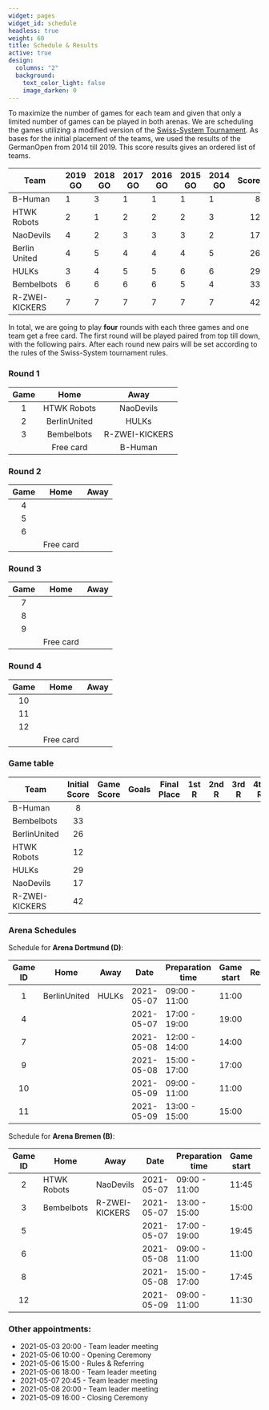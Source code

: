 ```yaml
---
widget: pages
widget_id: schedule
headless: true
weight: 60
title: Schedule & Results
active: true
design:
  columns: "2"
  background:
    text_color_light: false
    image_darken: 0
---
```

To maximize the number of games for each team and given that only a limited number of games can be played in both arenas. We are scheduling the games utilizing a modified version of the [Swiss-System Tournament](https://en.wikipedia.org/wiki/Swiss-system_tournament). As bases for the initial placement of the teams, we used the results of the GermanOpen from 2014 till 2019. This score results gives an ordered list of teams.

| Team           | 2019 GO | 2018 GO | 2017 GO | 2016 GO | 2015 GO | 2014 GO | Score |
|----------------|---------|---------|---------|---------|---------|---------|------:|
| B-Human        | 1       | 3       | 1       | 1       | 1       | 1       | 8     |
| HTWK Robots    | 2       | 1       | 2       | 2       | 2       | 3       | 12    |
| NaoDevils      | 4       | 2       | 3       | 3       | 3       | 2       | 17    |
| Berlin United  | 4       | 5       | 4       | 4       | 4       | 5       | 26    |
| HULKs          | 3       | 4       | 5       | 5       | 6       | 6       | 29    |
| Bembelbots     | 6       | 6       | 6       | 6       | 5       | 4       | 33    |
| R-ZWEI-KICKERS | 7       | 7       | 7       | 7       | 7       | 7       | 42    |

In total, we are going to play **four** rounds with each three games and one team get a free card. The first round will be played paired from top till down, with the following pairs. After each round new pairs will be set according to the rules of the Swiss-System tournament rules.

### Round 1
| Game | Home | Away |
|:--: | :---: | :---: |
| 1 | HTWK Robots | NaoDevils |
| 2 | BerlinUnited | HULKs  |
| 3 | Bembelbots | R-ZWEI-KICKERS |
| | Free card | B-Human |

### Round 2
| Game | Home | Away |
|:--: | :---: | :---: |
| 4 | |  |
| 5 | | |
| 6 | | |
| | Free card |  |

### Round 3
| Game | Home | Away |
|:--: | :---: | :---: |
| 7 | |  |
| 8 | | |
| 9 | | |
| | Free card |  |

### Round 4
| Game | Home | Away |
|:--: | :---: | :---: |
| 10 | |  |
| 11 | | |
| 12 | | |
| | Free card |  |


### Game table

| Team | Initial Score | Game Score | Goals | Final Place | 1st R | 2nd R | 3rd R | 4th R |
| --- | :---: |  :---: | :---: | :---: | :---: | :---: | :---: | :---: | 
| B-Human | 8 |
| Bembelbots | 33 |
| BerlinUnited | 26 |
| HTWK Robots | 12 |
| HULKs | 29 |
| NaoDevils | 17 |
| R-ZWEI-KICKERS | 42|


### Arena Schedules

Schedule for **Arena Dortmund (D)**:

| Game ID | Home         | Away           | Date       | Preparation time | Game start | Result |
| :--: | ------------ | -------------- | ---------- | ---------------- | ---------- | ------ |
| 1 | BerlinUnited | HULKs | 2021-05-07 | 09:00 - 11:00    | 11:00      |        |
| 4 | | | 2021-05-07 | 17:00 - 19:00    | 19:00      |        |
| 7 | | | 2021-05-08 | 12:00 - 14:00    | 14:00      |        |
| 9 |       | | 2021-05-08 | 15:00 - 17:00    | 17:00      |        |
| 10|           |             | 2021-05-09 | 09:00 - 11:00    | 11:00      |        |
| 11|            |              | 2021-05-09 | 13:00 - 15:00    | 15:00      |        |

Schedule for **Arena Bremen (B)**:

| Game ID | Home         | Away        | Date       | Preparation time | Game start | Result |
| :---:| ------------ | ----------- | ---------- | ---------------- | ---------- | ------ |
| 2 | HTWK Robots | NaoDevils | 2021-05-07 | 09:00 - 11:00    | 11:45      |        |
| 3 | Bembelbots | R-ZWEI-KICKERS | 2021-05-07 | 13:00 - 15:00    | 15:00      |        |
| 5 | |  | 2021-05-07 | 17:00 - 19:00    | 19:45      |        |
| 6 |  | | 2021-05-08 | 09:00 - 11:00    | 11:00      |        |
| 8 || | 2021-05-08 | 15:00 - 17:00    | 17:45      |        |
| 12| | | 2021-05-09 | 09:00 - 11:00    | 11:30      |        |

### Other appointments:

* 2021-05-03 20:00 - Team leader meeting
* 2021-05-06 10:00 - Opening Ceremony
* 2021-05-06 15:00 - Rules & Referring
* 2021-05-06 18:00 - Team leader meeting
* 2021-05-07 20:45 - Team leader meeting
* 2021-05-08 20:00 - Team leader meeting
* 2021-05-09 16:00 - Closing Ceremony